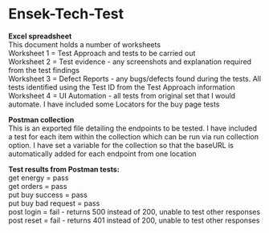 # Ensek-Tech-Test

**Excel spreadsheet** <br>
This document holds a number of worksheets<br>
Worksheet 1 = Test Approach and tests to be carried out<br>
Worksheet 2 = Test evidence - any screenshots and explanation required from the test findings<br>
Worksheet 3 = Defect Reports - any bugs/defects found during the tests.  All tests identified using the Test ID from the Test Approach information<br>
Worksheet 4 = UI Automation - all tests from original set that I would automate.  I have included some Locators for the buy page tests<br>

**Postman collection** <br>
This is an exported file detailing the endpoints to be tested.  I have included a test for each item within the collection which can be run via run collection option.  I have set a variable for the collection so that the baseURL is automatically added for each endpoint from one location<br>

**Test results from Postman tests:**<br>
get energy = pass <br>
get orders = pass<br>
put buy success = pass<br>
put buy bad request = pass<br>
post login = fail - returns 500 instead of 200, unable to test other responses<br>
post reset = fail - returns 401 instead of 200, unable to test other responses<br>
<br>

